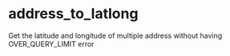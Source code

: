 # address_to_latlong
Get the latitude and longitude of multiple address without having OVER_QUERY_LIMIT error
